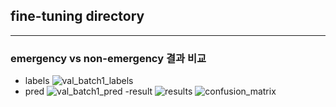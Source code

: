 ## fine-tuning directory
---
### emergency vs non-emergency 결과 비교
- labels
![val_batch1_labels](https://github.com/user-attachments/assets/91562e5b-ef3b-496a-9ee7-f05c7e7e4c08)
- pred
![val_batch1_pred](https://github.com/user-attachments/assets/1f5fcf7e-2283-4c41-8052-dfac35e587f2)
-result
![results](https://github.com/user-attachments/assets/70330530-a8cc-4db0-ae81-d6386fd4db78)
![confusion_matrix](https://github.com/user-attachments/assets/bf2fdec6-2adf-40fb-88c4-7e2cf9d8f432)

